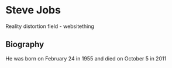 # Steve Jobs
Reality distortion field - websitething
## Biography
He was born on February 24 in 1955 and died on October 5 in 2011
